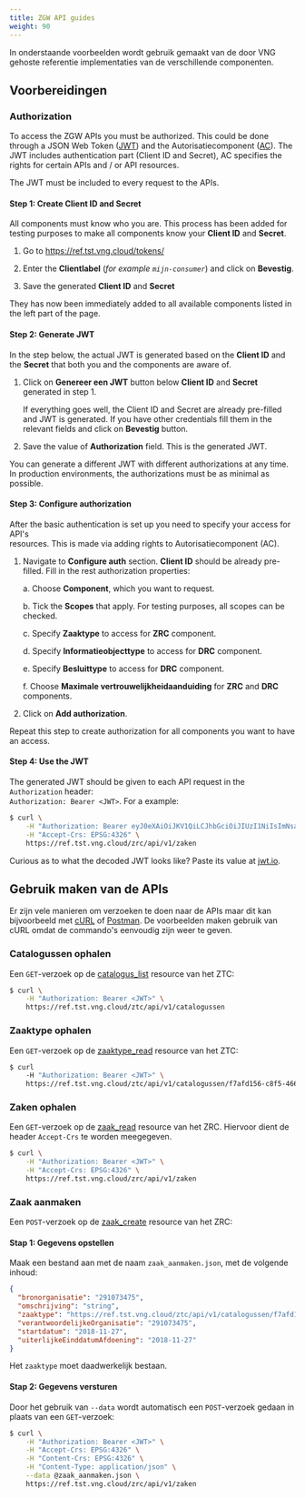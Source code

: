 ```yaml
---
title: ZGW API guides
weight: 90
---
```


In onderstaande voorbeelden wordt gebruik gemaakt van de door VNG gehoste
referentie implementaties van de verschillende componenten.

## Voorbereidingen


### Authorization

To access the ZGW APIs you must be authorized. This could be done through 
a JSON Web Token ([JWT][jwt]) and the Autorisatiecomponent ([AC][ac]). 
The JWT includes authentication part (Client ID and Secret), AC specifies
the rights for certain APIs and / or API resources. 

The JWT must be included to every request to the APIs.

#### Step 1: Create Client ID and Secret

All components must know who you are. This process has been added for testing 
purposes to make all components know your **Client ID** and **Secret**.

1. Go to https://ref.tst.vng.cloud/tokens/

2. Enter the **Clientlabel** (_for example `mijn-consumer`_) and click on **Bevestig**.

3. Save the generated **Client ID** and **Secret**
   
They has now been immediately added to all available components listed in the left 
part of the page.

#### Step 2: Generate JWT

In the step below, the actual JWT is generated based on the **Client ID** and 
the **Secret** that both you and the components are aware of.

1. Click on **Genereer een JWT** button below **Client ID** and **Secret** generated 
   in step 1.

   If everything goes well, the Client ID and Secret are already pre-filled and JWT 
   is generated. If you have other credentials fill them in the relevant fields and 
   click on **Bevestig** button.
         
2. Save the value of **Authorization** field. This is the generated JWT.

You can generate a different JWT with different authorizations at any time. In 
production environments, the authorizations must be as minimal as possible.

#### Step 3: Configure authorization

After the basic authentication is set up you need to specify your access for API's  
resources. This is made via adding rights to Autorisatiecomponent (AC).

1. Navigate to **Configure auth** section.
   **Client ID** should be already pre-filled. Fill in the rest authorization properties:
   
   a. Choose **Component**, which you want to request. 
   
   b. Tick the **Scopes** that apply. For testing purposes, all scopes can be checked.
   
   c. Specify **Zaaktype** to access for **ZRC** component.
   
   d. Specify **Informatieobjecttype** to access for **DRC** component.
   
   e. Specify **Besluittype** to access for **DRC** component.
   
   f. Choose **Maximale vertrouwelijkheidaanduiding** for **ZRC** and **DRC** components.
   
2. Click on **Add authorization**.

Repeat this step to create authorization for all components you want to have an access. 

#### Step 4: Use the JWT

The generated JWT should be given to each API request in the `Authorization` header:  
`Authorization: Bearer <JWT>`. For a example:

```bash
$ curl \
    -H "Authorization: Bearer eyJ0eXAiOiJKV1QiLCJhbGciOiJIUzI1NiIsImNsaWVudF9pZGVudGlmaWVyIjoiam9lcmktUnVBSmlVcjRzVVFwIn0.eyJpc3MiOiJtaWpuLWNvbnN1bWVyLVJ1QUppVXI0c1VRcCIsImlhdCI6MTU0MzIzNjU5NSwiemRzIjp7InNjb3BlcyI6WyJ6ZHMuc2NvcGVzLnN0YXR1c3Nlbi50b2V2b2VnZW4iLCJ6ZHMuc2NvcGVzLnpha2VuLmFhbm1ha2VuIiwiemRzLnNjb3Blcy56YWtlbi5sZXplbiJdLCJ6YWFrdHlwZXMiOlsiaHR0cHM6Ly9yZWYudHN0LnZuZy5jbG91ZC96dGMvYXBpL3YxL2NhdGFsb2d1c3Nlbi9mN2FmZDE1Ni1jOGY1LTQ2NjYtYjhiNS0yOGE0YTliNWRmYzcvemFha3R5cGVuLzAxMTlkZDRlLTdiZTktNDc3ZS1iY2NmLTc1MDIzYjE0NTNjMSJdfX0.RO_1PpH9DEvWIvwN2SyPQDBvJlgNc-EMVJaX6AHkfP8" \
    -H "Accept-Crs: EPSG:4326" \
    https://ref.tst.vng.cloud/zrc/api/v1/zaken
```

Curious as to what the decoded JWT looks like? Paste its value at [jwt.io][jwt].

[jwt]: https://jwt.io/
[ac]: https://ref.tst.vng.cloud/ac/api/v1/schema/


## Gebruik maken van de APIs

Er zijn vele manieren om verzoeken te doen naar de APIs maar dit kan 
bijvoorbeeld met [cURL][curl-download] of [Postman][postman-download]. De 
voorbeelden maken gebruik van cURL omdat de commando's eenvoudig zijn weer te
geven.

[curl-download]: https://curl.haxx.se/download
[postman-download]: https://www.getpostman.com/apps


### Catalogussen ophalen

Een `GET`-verzoek op de [catalogus_list][catalogus_list] resource van het ZTC:

[catalogus_list]: https://ref.tst.vng.cloud/ztc/api/v1/schema/#operation/catalogus_list 

```bash
$ curl \
    -H "Authorization: Bearer <JWT>" \
    https://ref.tst.vng.cloud/ztc/api/v1/catalogussen
```

### Zaaktype ophalen

Een `GET`-verzoek op de [zaaktype_read][zaaktype_read] resource van het ZTC:

[zaaktype_read]: https://ref.tst.vng.cloud/ztc/api/v1/schema/#operation/zaaktype_read

```bash
$ curl 
    -H "Authorization: Bearer <JWT>" \
    https://ref.tst.vng.cloud/ztc/api/v1/catalogussen/f7afd156-c8f5-4666-b8b5-28a4a9b5dfc7/zaaktypen/0119dd4e-7be9-477e-bccf-75023b1453c1
```

### Zaken ophalen

Een `GET`-verzoek op de [zaak_read][zaak_read] resource van het ZRC. Hiervoor
dient de header `Accept-Crs` te worden meegegeven.

[zaak_read]: https://ref.tst.vng.cloud/zrc/api/v1/schema/#operation/zaak_read

```bash
$ curl \
    -H "Authorization: Bearer <JWT>" \
    -H "Accept-Crs: EPSG:4326" \
    https://ref.tst.vng.cloud/zrc/api/v1/zaken
```

### Zaak aanmaken

Een `POST`-verzoek op de [zaak_create][zaak_create] resource van het ZRC:

[zaak_create]: https://ref.tst.vng.cloud/zrc/api/v1/schema/#operation/zaak_create

#### Stap 1: Gegevens opstellen

Maak een bestand aan met de naam `zaak_aanmaken.json`, met de volgende inhoud:

```json
{
  "bronorganisatie": "291073475",
  "omschrijving": "string",
  "zaaktype": "https://ref.tst.vng.cloud/ztc/api/v1/catalogussen/f7afd156-c8f5-4666-b8b5-28a4a9b5dfc7/zaaktypen/0119dd4e-7be9-477e-bccf-75023b1453c1",
  "verantwoordelijkeOrganisatie": "291073475",
  "startdatum": "2018-11-27",
  "uiterlijkeEinddatumAfdoening": "2018-11-27"
}
```

Het `zaaktype` moet daadwerkelijk bestaan. 

#### Stap 2: Gegevens versturen

Door het gebruik van `--data` wordt automatisch een `POST`-verzoek gedaan in
plaats van een `GET`-verzoek:

```bash
$ curl \
    -H "Authorization: Bearer <JWT>" \
    -H "Accept-Crs: EPSG:4326" \
    -H "Content-Crs: EPSG:4326" \
    -H "Content-Type: application/json" \
    --data @zaak_aanmaken.json \
    https://ref.tst.vng.cloud/zrc/api/v1/zaken
```
